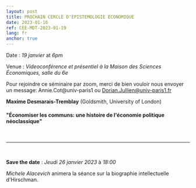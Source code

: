 ```yaml
---
layout: post
title: PROCHAIN CERCLE D'EPISTEMOLOGIE ECONOMIQUE
date: 2023-01-16
ref: CEE-MDT-2023-01-19
lang: fr
anchor: true
---
```


<i class="fas fa-table"></i> Date : _19 janvier_ at _6pm_

<i class="fas fa-map-marked"></i> Venue : _Videoconférence et présentiel à la Maison des Sciences Économiques, salle du 6e_

<i class="fas fa-video"></i> Pour rejoindre ce séminaire par zoom, merci de bien vouloir nous envoyer un message: Annie.Cot@univ-paris1 ou Dorian.Jullien@univ-paris1.fr

**Maxime Desmarais-Tremblay** (Goldsmith, University of London)

#### "Économiser les communs: une histoire de l'économie politique néoclassique"


<!--more-->

<br>
<hr />
<br>

**Save the date** : _Jeudi 26 janvier 2023_ à _18:00_

_Michele Alacevich_ animera la séance sur la biographie intellectuelle d'Hirschman. 
